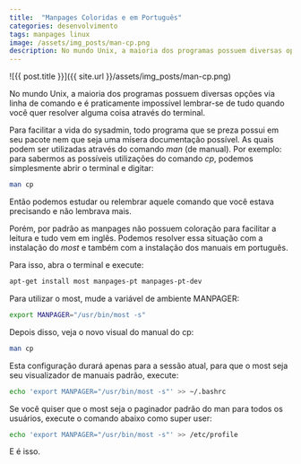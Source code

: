 ```yaml
---
title:  "Manpages Coloridas e em Português"
categories: desenvolvimento
tags: manpages linux
image: /assets/img_posts/man-cp.png
description: No mundo Unix, a maioria dos programas possuem diversas opções  via linha de comando e é praticamente impossível lembrar-se de tudo quando você quer resolver alguma coisa através do terminal.
---
```


![{{ post.title }}]({{ site.url }}/assets/img_posts/man-cp.png)

No mundo Unix, a maioria dos programas possuem diversas opções  via linha de comando e é praticamente impossível lembrar-se de tudo quando você quer resolver alguma coisa através do terminal.

Para facilitar a vida do sysadmin, todo programa que se preza possui em seu pacote nem que seja uma mísera documentação possível. As quais podem ser utilizadas através do comando _man_ (de manual). Por exemplo: para sabermos as possíveis utilizações do comando _cp_, podemos simplesmente abrir o terminal e digitar:

```sh
man cp
```

Então podemos estudar ou relembrar aquele comando que você estava precisando e não lembrava mais.

Porém, por padrão as manpages não possuem coloração para facilitar a leitura e tudo vem em inglês. Podemos resolver essa situação com a instalação do _most_ e também com a instalação dos manuais em português.

Para isso, abra o terminal e execute:

```sh
apt-get install most manpages-pt manpages-pt-dev
```

Para utilizar o most, mude a variável de ambiente MANPAGER:

```sh
export MANPAGER="/usr/bin/most -s"
```

Depois disso, veja o novo visual do manual do cp:

```sh
man cp
```

Esta configuração durará apenas para a sessão atual, para que o most seja seu visualizador de manuais padrão, execute:

```sh
echo 'export MANPAGER="/usr/bin/most -s"' >> ~/.bashrc
```

Se você quiser que o most seja o paginador padrão do man para todos os usuários, execute o comando abaixo como super user:

```sh
echo 'export MANPAGER="/usr/bin/most -s"' >> /etc/profile
```

E é isso.
